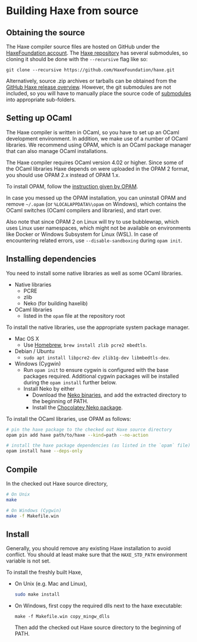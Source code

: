 # Building Haxe from source

## Obtaining the source

The Haxe compiler source files are hosted on GitHub under the [HaxeFoundation account](https://github.com/HaxeFoundation). The [Haxe repository](https://github.com/HaxeFoundation/haxe) has several submodules, so cloning it should be done with the `--recursive` flag like so:

```
git clone --recursive https://github.com/HaxeFoundation/haxe.git
```

Alternatively, source .zip archives or tarballs can be obtained from the [GitHub Haxe release overview](https://github.com/HaxeFoundation/haxe/releases). However, the git submodules are not included, so you will have to manually place the source code of [submodules](https://github.com/HaxeFoundation/haxe/blob/development/.gitmodules) into appropriate sub-folders.

## Setting up OCaml

The Haxe compiler is written in OCaml, so you have to set up an OCaml development environment. In addition, we make use of a number of OCaml libraries. We recommend using OPAM, which is an OCaml package manager that can also manage OCaml installations.

The Haxe compiler requires OCaml version 4.02 or higher. Since some of the OCaml libraries Haxe depends on were uploaded in the OPAM 2 format, you should use OPAM 2.x instead of OPAM 1.x.

To install OPAM, follow the [instruction given by OPAM](https://opam.ocaml.org/doc/Install.html).

In case you messed up the OPAM installation, you can uninstall OPAM and remove `~/.opam` (or `%LOCALAPPDATA%\opam` on Windows), which contains the OCaml switches (OCaml compilers and libraries), and start over.

Also note that since OPAM 2 on Linux will try to use bubblewrap, which uses Linux user namespaces, which might not be available on environments like Docker or Windows Subsystem for Linux (WSL). In case of encountering related errors, use `--disable-sandboxing` during `opam init`.

## Installing dependencies

You need to install some native libraries as well as some OCaml libraries.

 * Native libraries
    * PCRE
    * zlib
    * Neko (for building haxelib)
 * OCaml libraries
    * listed in the `opam` file at the repository root

To install the native libraries, use the appropriate system package manager.

 * Mac OS X
    * Use [Homebrew](https://brew.sh/), `brew install zlib pcre2 mbedtls`.
 * Debian / Ubuntu
    * `sudo apt install libpcre2-dev zlib1g-dev libmbedtls-dev`.
 * Windows (Cygwin)
    * Run `opam init` to ensure cygwin is configured with the base packages required. Additional cygwin packages will be installed during the `opam install` further below.
    * Install Neko by either
      * Download the [Neko binaries](https://nekovm.org/download/), and add the extracted directory to the beginning of PATH.
      * Install the [Chocolatey Neko package](https://chocolatey.org/packages/neko).

To install the OCaml libraries, use OPAM as follows:

```sh
# pin the haxe package to the checked out Haxe source directory
opam pin add haxe path/to/haxe --kind=path --no-action

# install the haxe package dependencies (as listed in the `opam` file)
opam install haxe --deps-only
```

## Compile

In the checked out Haxe source directory,
```sh
# On Unix
make

# On Windows (Cygwin)
make -f Makefile.win
```

## Install

Generally, you should remove any existing Haxe installation to avoid conflict. You should at least make sure that the `HAXE_STD_PATH` environment variable is not set.

To install the freshly built Haxe,

 * On Unix (e.g. Mac and Linux),
    ```sh
    sudo make install
    ```
 * On Windows, first copy the required dlls next to the haxe executable:

   ```pwsh
   make -f Makefile.win copy_mingw_dlls
   ```

   Then add the checked out Haxe source directory to the beginning of PATH.

